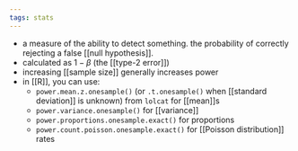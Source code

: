 ```yaml
---
tags: stats
---
```


- a measure of the ability to detect something. the probability of correctly rejecting a false [[null hypothesis]].
- calculated as $1 - \beta$ (the [[type-2 error]])
- increasing [[sample size]] generally increases power
- in [[R]], you can use:
	- `power.mean.z.onesample()` (or `.t.onesample()` when [[standard deviation]] is unknown) from `lolcat` for [[mean]]s
	- `power.variance.onesample()` for [[variance]]
	- `power.proportions.onesample.exact()` for proportions
	- `power.count.poisson.onesample.exact()` for [[Poisson distribution]] rates